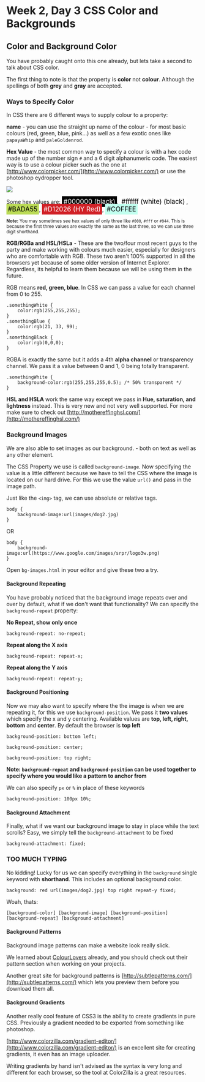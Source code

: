 # Week 2, Day 3 CSS Color and Backgrounds

## Color and Background Color

You have probably caught onto this one already, but lets take a second to talk about CSS color.

The first thing to note is that the property is **color** not **colour**. Although the spellings of both **grey** and **gray** are accepted.

### Ways to Specify Color
In CSS there are 6 different ways to supply colour to a property:

**name** - you can use the straight up name of the colour - for most basic colours (red, green, blue, pink...) as well as a few exotic ones like `papayaWhip` and `paleGoldenrod`.

**Hex Value** - the most common way to specify a colour is with a hex code made up of the number sign `#` and a 6 digit alphanumeric code. The easiest way is to use a colour picker such as the one at [http://www.colorpicker.com/](http://www.colorpicker.com/) or use the photoshop eydropper tool.

![](http://wes.io/JNPt/Screen%20Shot%202012-09-11%20at%205.06.28%20PM.png)

Some hex values are: <span style="font-size:17px; color:#fff; padding:4px; background:#000000; ">#000000 (black)</span>, <span style="font-size:17px; color:#000; padding:4px; background:#fff; ">#ffffff (white) (black)</span>, <span style="font-size:17px; color:#000; padding:4px; background:#BADA55; ">#BADA55</span>, <span style="font-size:17px; color:#fff; padding:4px; background:#D12026; ">#D12026 (HY Red)</span>, <span style="font-size:17px; color:#000; padding:4px; background:#c0ffee; ">#COFFEE</span>

<small>**Note:** You may sometimes see hex values of only three like `#000`, `#fff` or `#944`. This is because the first three values are exactly the same as the last three, so we can use three digit shorthand.</small>

**RGB/RGBa and HSL/HSLa** - These are the two/four most recent guys to the party and make working with colours much easier, especially for designers who are comfortable with RGB. These two aren't 100% supported in all the browsers yet because of some older version of Internet Explorer. Regardless, its helpful to learn them because we will be using them in the future.

RGB means **red, green, blue**. In CSS we can pass a value for each channel from 0 to 255.

	.somethingWhite {
		color:rgb(255,255,255);
	}
	.somethingBlue {
		color:rgb(21, 33, 99);
	}
	.somethingBlack {
		color:rgb(0,0,0);
	}

RGBA is exactly the same but it adds a 4th **alpha channel** or transparency channel. We pass it a value between 0 and 1, 0 being totally transparent.

	.somethingWhite {
		background-color:rgb(255,255,255,0.5); /* 50% transparent */
	}

**HSL and HSLA** work the same way except we pass in **Hue, saturation, and lightness** instead. This is very new and not very well supported. For more make sure to check out [http://mothereffinghsl.com/](http://mothereffinghsl.com/)

### Background Images
We are also able to set images as our background. - both on text as well as any other element.

The CSS Property we use is called `background-image`. Now specifying the value is a little different because we have to tell the CSS where the image is located on our hard drive. For this we use the value `url()` and pass in the image path.

Just like the `<img>` tag, we can use absolute or relative tags.

	body {
		background-image:url(images/dog2.jpg)
	}

OR

	body {
		background-image:url(https://www.google.com/images/srpr/logo3w.png)
	}

Open `bg-images.html` in your editor and give these two a try.

#### Background Repeating
You have probably noticed that the background image repeats over and over by default, what if we don't want that functionality? We can specify the `background-repeat` property:

**No Repeat, show only once**

	background-repeat: no-repeat;

**Repeat along the X axis**

	background-repeat: repeat-x;

**Repeat along the Y axis**

	background-repeat: repeat-y;

#### Background Positioning

Now we may also want to specify where the the image is when we are repeating it, for this we use `background-position`. We pass it **two values** which specify the x and y centering. Available values are **top, left, right, bottom** and **center**. By default the browser is **top left**

	background-position: bottom left;

	background-position: center;

	background-position: top right;

**Note: `background-repeat` and `background-position` can be used together to specify where you would like a pattern to anchor from**

We can also specify `px` or `%` in place of these keywords

	background-position: 100px 10%;

#### Background Attachment
Finally, what if we want our background image to stay in place while the text scrolls? Easy, we simply tell the `background-attachment` to be fixed

	background-attachment: fixed;

### TOO MUCH TYPING
No kidding! Lucky for us we can specify everything in the `background` single keyword with **shorthand**. This includes an optional background color.

	background: red url(images/dog2.jpg) top right repeat-y fixed;

Woah, thats:

`[background-color] [background-image] [background-position] [background-repeat] [background-attachment]`


#### Background Patterns

Background image patterns can make a website look really slick.

We learned about [ColourLovers](http://colourLovers.com) already, and you should check out their pattern section when working on your projects.

Another great site for background patterns is [http://subtlepatterns.com/](http://subtlepatterns.com/) which lets you preview them before you download them all.

#### Background Gradients
Another really cool feature of CSS3 is the ability to create gradients in pure CSS. Previously a gradient needed to be exported from something like photoshop.

[http://www.colorzilla.com/gradient-editor/](http://www.colorzilla.com/gradient-editor/) is an excellent site for creating gradients, it even has an image uploader.

Writing gradients by hand isn't advised as the syntax is very long and different for each browser, so the tool at ColorZilla is a great resources.